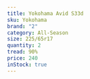 ```yaml
---
title: Yokohama Avid S33d
sku: Yokohama
brand: "2"
category: All-Season
size: 225/65r17
quantity: 2
tread: 90%
price: 240
inStock: true
---
```

